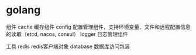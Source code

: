 # golang

组件
cache  缓存组件
config 配置管理组件，支持环境变量、文件和远程配置信息的读取（etcd, nacos, consul）
logger 日志管理组件

工具
redis       redis客户端对象
database    数据库访问包装
